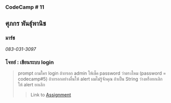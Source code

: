 ### CodeCamp # 11  

## **ศุภกร พันธุ์พานิช**  
### มาร์ช
*083-031-3097*  

### โจทย์ : เขียนระบบ login
>prompt ถามใคร login
>ถ้ากรอก admin ให้เช็ค password ว่าตรงไหม (password = codecamp#5)
>ถ้ากรอกอย่างอื่นให้ alert ผมไม่รู้จักคุณ
>ถ้าเป็น String ว่างหรือยกเลิก ให้ alert ยกเลิก
>> Link to [Assignment]()